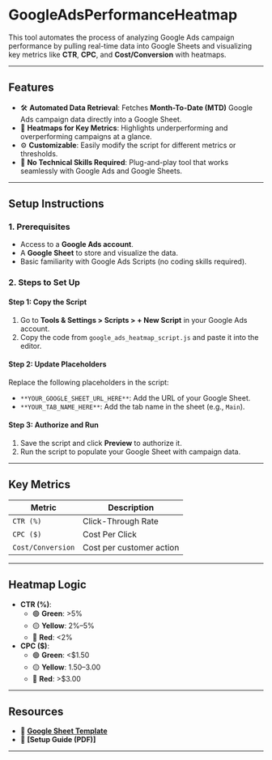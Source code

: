 # **GoogleAdsPerformanceHeatmap**

This tool automates the process of analyzing Google Ads campaign performance by pulling real-time data into Google Sheets and visualizing key metrics like **CTR**, **CPC**, and **Cost/Conversion** with heatmaps.

---

## **Features**
- 🛠 **Automated Data Retrieval**: Fetches **Month-To-Date (MTD)** Google Ads campaign data directly into a Google Sheet.
- 🎨 **Heatmaps for Key Metrics**: Highlights underperforming and overperforming campaigns at a glance.
- ⚙️ **Customizable**: Easily modify the script for different metrics or thresholds.
- 🚀 **No Technical Skills Required**: Plug-and-play tool that works seamlessly with Google Ads and Google Sheets.

---

## **Setup Instructions**

### **1. Prerequisites**
- Access to a **Google Ads account**.
- A **Google Sheet** to store and visualize the data.
- Basic familiarity with Google Ads Scripts (no coding skills required).

### **2. Steps to Set Up**
#### Step 1: Copy the Script
1. Go to **Tools & Settings > Scripts > + New Script** in your Google Ads account.
2. Copy the code from `google_ads_heatmap_script.js` and paste it into the editor.

#### Step 2: Update Placeholders
Replace the following placeholders in the script:
- `**YOUR_GOOGLE_SHEET_URL_HERE**`: Add the URL of your Google Sheet.
- `**YOUR_TAB_NAME_HERE**`: Add the tab name in the sheet (e.g., `Main`).

#### Step 3: Authorize and Run
1. Save the script and click **Preview** to authorize it.
2. Run the script to populate your Google Sheet with campaign data.

---

## **Key Metrics**
| Metric           | Description                       |
|-------------------|-----------------------------------|
| `CTR (%)`        | Click-Through Rate               |
| `CPC ($)`        | Cost Per Click                   |
| `Cost/Conversion`| Cost per customer action         |

---

## **Heatmap Logic**
- **CTR (%)**:
  - 🟢 **Green**: >5%
  - 🟡 **Yellow**: 2%–5%
  - 🔴 **Red**: <2%
- **CPC ($)**:
  - 🟢 **Green**: <$1.50
  - 🟡 **Yellow**: $1.50–$3.00
  - 🔴 **Red**: >$3.00

---

## **Resources**
- 📄 **[Google Sheet Template]([https://docs.google.com/spreadsheets/d/your-template-link](https://docs.google.com/spreadsheets/d/1RJDoiLmNIN7OPwPjBDRLP7WJ21lUgyc_X_SWRTadauQ/edit))**  
- 📘 **[Setup Guide (PDF)]**

---

